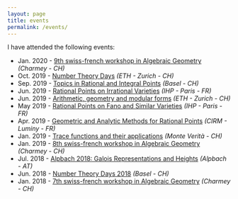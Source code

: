 ```yaml
---
layout: page
title: events
permalink: /events/
---
```


I have attended the following events:

* Jan. 2020 - [9th swiss-french workshop in Algebraic Geometry][12] _(Charmey - CH)_
* Oct. 2019 - [Number Theory Days][11] _(ETH - Zurich - CH)_
* Sep. 2019 - [Topics in Rational and Integral Points][10] _(Basel - CH)_
* Jun. 2019 - [Rational Points on Irrational Varieties][09] _(IHP - Paris - FR)_
* Jun. 2019 - [Arithmetic, geometry and modular forms][08] _(ETH - Zurich - CH)_
* May 2019 - [Rational Points on Fano and Similar Varieties][07] _(IHP - Paris - FR)_
* Apr. 2019 - [Geometric and Analytic Methods for Rational Points][06] _(CIRM - Luminy - FR)_
* Jan. 2019 - [Trace functions and their applications][05] _(Monte Verità - CH)_
* Jan. 2019 - [8th swiss-french workshop in Algebraic Geometry][04] _(Charmey - CH)_
* Jul. 2018 - [Alpbach 2018: Galois Representations and Heights][03] _(Alpbach - AT)_
* Jun. 2018 - [Number Theory Days 2018][02] _(Basel - CH)_
* Jan. 2018 - [7th swiss-french workshop in Algebraic Geometry][01] _(Charmey - CH)_


[12]: https://math.univ-angers.fr/~zimmermann/gruyere/gruyere9.html
[11]: https://math.ethz.ch/fim/activities/conferences/past-conferences/2019/number-theory-days-2019.html
[10]: https://numbertheory.dmi.unibas.ch/trip2019/
[09]: https://www-fourier.ujf-grenoble.fr/ratio2019/conference2.php?lang=uk
[08]: https://people.math.ethz.ch/~kowalski/duke-61.html
[07]: https://www-fourier.ujf-grenoble.fr/ratio2019/conference1.php?lang=uk
[06]: https://conferences.cirm-math.fr/1989.html
[05]: https://people.math.ethz.ch/~kowalski/monte-verita.html
[04]: https://math.univ-angers.fr/~zimmermann/gruyere/gruyere8.html
[03]: http://fuchsc.sbg.ac.at/A&G/Alpbach2018.html
[02]: https://numbertheory.dmi.unibas.ch/NTD2018/
[01]: https://math.univ-angers.fr/~zimmermann/gruyere/gruyere7.html
